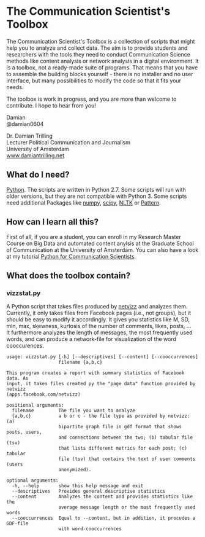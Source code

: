 # The Communication Scientist's Toolbox

The Communication Scientist's Toolbox is a collection of scripts that might help you to analyze and collect data. The aim is to provide students and researchers with the tools they need to conduct Communication Science methods like content analysis or network analysis in a digital environment. It is a toolbox, not a ready-made suite of programs. That means that you have to assemble the building blocks yourself - there is no installer and no user interface, but many possibilities to modify the code so that it fits your needs.

The toolbox is work in progress, and you are more than welcome to contribute. I hope to hear from you!

Damian  
@damian0604

Dr. Damian Trilling  
Lecturer Political Communication and Journalism  
University of Amsterdam  
www.damiantrilling.net  


##  What do I need?

[Python](www.python.org). The scripts are written in Python 2.7. Some scripts will run with older versions, but they are not compatible with Python 3. Some scripts need additional Packages like [numpy](www.numpy.org), [scipy](www.scipy.org), [NLTK](www.nltk.org) or [Pattern](www.clips.ua.ac.be/pattern).


## How can I learn all this?

First of all, if you are a student, you can enroll in my Research Master Course on Big Data and automated content anylsis at the Graduate School of Communication at the University of Amsterdam. You can also have a look at my tutorial [Python for Communication Scientists](www.damiantrilling.net/downloads/py_for_cs.pdf).  

## What does the toolbox contain?

### vizzstat.py

A Python script that takes files produced by [netvizz](http://apps.facebook.com/netvizz) and analyzes them. Currently, it only takes files from Facebook pages (i.e., not groups), but it should be easy to modify it accordingly. It gives you statistics like M, SD, min, max, skewness, kurtosis of the number of comments, likes, posts, ...  
It furthermore analyzes the length of messages, the most frequently used words, and can produce a network-file for visualization of the word cooccurences. 

```
usage: vizzstat.py [-h] [--descriptives] [--content] [--cooccurrences]
                   filename {a,b,c}

This program creates a report with summary statistics of Facebook data. As
input, it takes files created py the "page data" function provided by netvizz
(apps.facebook.com/netvizz)

positional arguments:
  filename         The file you want to analyze
  {a,b,c}          a b or c - the file type as provided by netvizz: (a)
                   bipartite graph file in gdf format that shows posts, users,
                   and connections between the two; (b) tabular file (tsv)
                   that lists different metrics for each post; (c) tabular
                   file (tsv) that contains the text of user comments (users
                   anonymized).

optional arguments:
  -h, --help       show this help message and exit
  --descriptives   Provides general descriptive statistics
  --content        Analyzes the content and provides statistics like the
                   average message length or the most frequently used words
  --cooccurrences  Equal to --content, but in addition, it procudes a GDF-file
                   with word-cooccurrences
```
